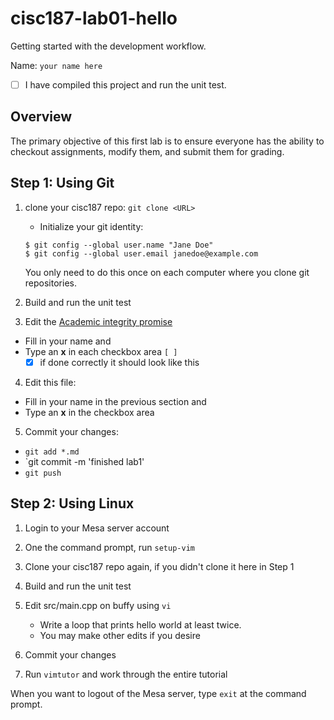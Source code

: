 # cisc187-lab01-hello
Getting started with the development workflow.

Name: `your name here`

- [ ] I have compiled this project and run the unit test.

## Overview
The primary objective of this first lab is to ensure 
everyone has the ability to checkout assignments,
modify them, and submit them for grading.

## Step 1: Using Git
1. clone your cisc187 repo: `git clone <URL>`
   - Initialize your git identity:
   
   ```
   $ git config --global user.name "Jane Doe"
   $ git config --global user.email janedoe@example.com
   ```
   
   You only need to do this once on each computer where you clone git repositories.
   
2. Build and run the unit test
3. Edit the [Academic integrity promise](integrity.md)

  - Fill in your name and
  - Type an **x** in each checkbox area `[ ]`
    - [x] if done correctly it should look like this

4. Edit this file:

  - Fill in your name in the previous section and
  - Type an **x** in the checkbox area

5. Commit your changes:

  - `git add *.md`
  - `git commit -m 'finished lab1'
  - `git push`

## Step 2: Using Linux
1. Login to your Mesa server account
2. One the command prompt, run `setup-vim`
3. Clone your cisc187 repo again, if you didn't clone it here in Step 1
4. Build and run the unit test
5. Edit src/main.cpp on buffy using `vi`
   
   - Write a loop that prints hello world at least twice.
   - You may make other edits if you desire
   
6. Commit your changes
7. Run `vimtutor` and work through the entire tutorial

When you want to logout of the Mesa server, type `exit` at the command prompt.


